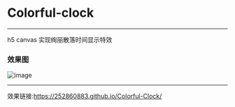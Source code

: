 # Colorful-clock
***
h5 canvas 实现绚丽散落时间显示特效
### 效果图 
![image](http://wx2.sinaimg.cn/mw1024/a73bc6a1ly1fk897cn0nxg20sk0j0dsc.gif)
***
效果链接:https://252860883.github.io/Colorful-Clock/
